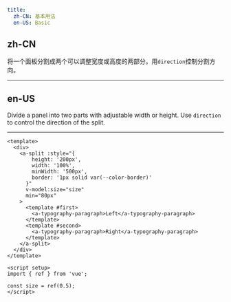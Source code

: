 ```yaml
title:
  zh-CN: 基本用法
  en-US: Basic
```

## zh-CN

将一个面板分割成两个可以调整宽度或高度的两部分。用`direction`控制分割方向。

---

## en-US

Divide a panel into two parts with adjustable width or height. Use `direction` to control the direction of the split.

---

```vue
<template>
  <div>
    <a-split :style="{
        height: '200px',
        width: '100%',
        minWidth: '500px',
        border: '1px solid var(--color-border)'
      }"
      v-model:size="size"
      min="80px"
    >
      <template #first>
        <a-typography-paragraph>Left</a-typography-paragraph>
      </template>
      <template #second>
        <a-typography-paragraph>Right</a-typography-paragraph>
      </template>
    </a-split>
  </div>
</template>

<script setup>
import { ref } from 'vue';

const size = ref(0.5);
</script>
```
